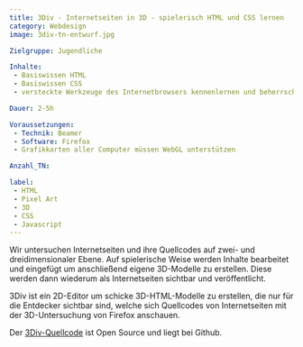 ```yaml
---
title: 3Div - Internetseiten in 3D - spielerisch HTML und CSS lernen
category: Webdesign
image: 3div-tn-entwurf.jpg

Zielgruppe: Jugendliche

Inhalte:
 - Basiswissen HTML
 - Basiswissen CSS
 - versteckte Werkzeuge des Internetbrowsers kennenlernen und beherrschen

Dauer: 2-5h

Voraussetzungen:
 - Technik: Beamer
 - Software: Firefox
 - Grafikkarten aller Computer müssen WebGL unterstützen

Anzahl_TN: 

label:
 - HTML
 - Pixel Art
 - 3D
 - CSS
 - Javascript
---
```


Wir untersuchen Internetseiten und ihre Quellcodes auf zwei- und dreidimensionaler Ebene. Auf spielerische Weise werden Inhalte bearbeitet und eingefügt um anschließend eigene 3D-Modelle zu erstellen. Diese werden dann wiederum als Internetseiten sichtbar und veröffentlicht.

3Div ist ein 2D-Editor um schicke 3D-HTML-Modelle zu erstellen, die nur für die Entdecker sichtbar sind, welche sich Quellcodes von Internetseiten mit der 3D-Untersuchung von Firefox anschauen.

Der [3Div-Quellcode](https://github.com/raffaelj/3div) ist Open Source und liegt bei Github.


